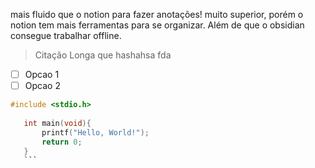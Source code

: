  mais fluido que o notion para fazer anotações! muito superior, porém o notion tem mais ferramentas para se organizar. Além de que o obsidian consegue trabalhar offline.
 > Citação Longa que hashahsa fda  
 
  - [ ] Opcao 1
  - [ ] Opcao 2
 ```c
 #include <stdio.h>
    
    int main(void){
        printf("Hello, World!");
        return 0;
    }
    ```

